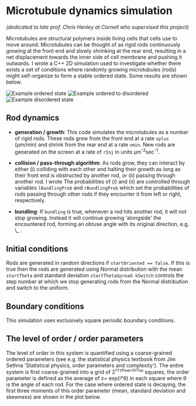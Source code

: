 # Microtubule dynamics simulation

_(dedicated to late prof. Chris Henley at Cornell who supervised this project)_

Microtubules are structural polymers inside living cells that cells use
to move around. Microtubules can be thought of as rigid rods continuously growing
at the front end and slowly shrinking at the rear end, resulting in a net
displacement towards the inner side of cell membrane and pushing it outwards. I wrote a C++ 2D simulation used to investigate whether there exists a set of conditions where randomly growing microtubules (rods) might self-organize to form a stable ordered state. Some results are shown below.

![Example ordered state](https://github.com/igor25/microtubules/blob/master/results/example_results_ordered_state_stable.gif)
![Example ordered to disordered ](https://github.com/igor25/microtubules/blob/master/results/example_results_order_to_disorder.gif)
![Example disordered state](https://github.com/igor25/microtubules/blob/master/results/example_results_disorder_state.gif)

## Rod dynamics

* **generation / growth**: This code simulates the microtubules as a number of rigid rods. These rods
grow from the front end at a rate `vplus` (&mu;m/min) and shrink from the rear
end at a rate `vmin`. New rods are generated on the screen at a rate of `rInj`
in units &mu;m<sup>-2</sup>sec<sup>-1</sup>.

* **collision / pass-through algorithm**:
   As rods grow, they can interact by either (i) colliding with each other and
   halting their growth as long as their front end is obstructed by another
   rod, or (ii) passing through another rod. I wrote The probabilities of (i) and (ii)
   are controlled through variables `lBundlingProb` and `rBundlingProb` which
   set the probabilities of rods passing through other rods if they encounter
   it from left or right, respectively.

* **bundling**:
   If `bundling` is true, whenever a rod hits another rod, it will not stop
   growing. Instead it will continue growing 'alongside' the encountered rod,
   forming an obtuse angle with its original direction, e.g. \\_ .


## Initial conditions

Rods are generated in random directions if `startOriented == false`. If this
is true then the rods are generated using Normal distribution with the mean
`startTheta` and standard deviation `startThetaSpread`. `kSwitch` controls
the step number at which we stop generating rods from the Normal distribution
and switch to the uniform.

## Boundary conditions

This simulation uses exclusively square periodic boundary conditions.

## The level of order / order parameters

The level of order in this system is quantified using a coarse-grained
ordered parameters (see e.g. the statistical physics textbook from Jim
Sethna 'Statistical physics, order parameters and complexity'). The entire
system is first coarse-grained into a grid of 2<sup>`fftPowerOfTwo`</sup> squares, the
order parameter is defined as the average of z= exp(i\*&theta;) in each square where
&theta; is the angle of each rod.
For the case where ordered state is decaying, the first three moments of this order parameter (mean, standard deviation and skewness) are shown in the plot below.

<p align="center"></img https://github.com/igor25/microtubules/blob/master/results/disordered_to_ordered_moments.png></p>
